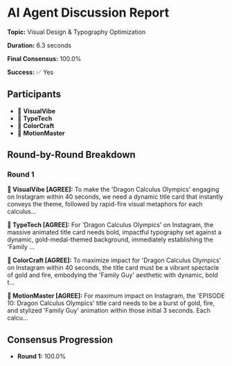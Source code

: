 # AI Agent Discussion Report

**Topic:** Visual Design & Typography Optimization

**Duration:** 6.3 seconds

**Final Consensus:** 100.0%

**Success:** ✅ Yes

## Participants

- 🤖 **VisualVibe**
- 🤖 **TypeTech**
- 🤖 **ColorCraft**
- 🤖 **MotionMaster**

## Round-by-Round Breakdown

### Round 1

**🤖 VisualVibe [AGREE]:** To make the 'Dragon Calculus Olympics' engaging on Instagram within 40 seconds, we need a dynamic title card that instantly conveys the theme, followed by rapid-fire visual metaphors for each calculus...

**🤖 TypeTech [AGREE]:** For 'Dragon Calculus Olympics' on Instagram, the massive animated title card needs bold, impactful typography set against a dynamic, gold-medal-themed background, immediately establishing the 'Family ...

**🤖 ColorCraft [AGREE]:** To maximize impact for 'Dragon Calculus Olympics' on Instagram within 40 seconds, the title card must be a vibrant spectacle of gold and fire, embodying the 'Family Guy' aesthetic with dynamic, bold t...

**🤖 MotionMaster [AGREE]:** For maximum impact on Instagram, the 'EPISODE 10: Dragon Calculus Olympics' title card needs to be a burst of gold, fire, and stylized 'Family Guy' animation within those initial 3 seconds. Each calcu...

## Consensus Progression

- **Round 1:** 100.0%
